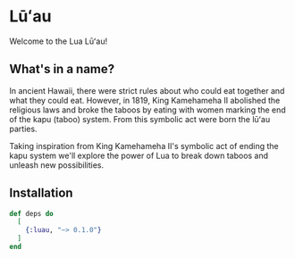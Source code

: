 # Lūʻau

Welcome to the Lua Lūʻau!

## What's in a name?

In ancient Hawaii, there were strict rules about who could eat together and what they could eat.
However, in 1819, King Kamehameha II abolished the religious laws and broke the taboos by eating with women marking the end of the kapu (taboo) system.
From this symbolic act were born the lūʻau parties.

Taking inspiration from King Kamehameha II's symbolic act of ending the kapu system we'll explore the power of Lua to break down taboos and unleash new possibilities.

## Installation

<!-- {x-release-please-start-version} -->
```elixir
def deps do
  [
    {:luau, "~> 0.1.0"}
  ]
end
```
<!-- {x-release-please-end} -->
